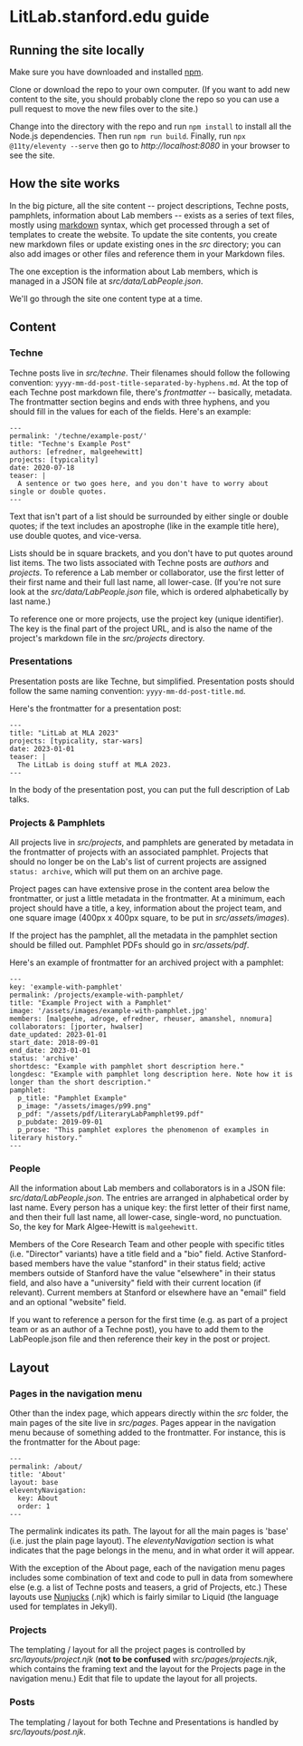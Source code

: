 # LitLab.stanford.edu guide

## Running the site locally
Make sure you have downloaded and installed [npm](https://docs.npmjs.com/downloading-and-installing-node-js-and-npm). 

Clone or download the repo to your own computer. (If you want to add new content to the site, you should probably clone the repo so you can use a pull request to move the new files over to the site.)

Change into the directory with the repo and run `npm install` to install all the Node.js dependencies. Then run `npm run build`. Finally, run `npx @11ty/eleventy --serve` then go to *http://localhost:8080* in your browser to see the site.

## How the site works 

In the big picture, all the site content -- project descriptions, Techne posts, pamphlets, information about Lab members -- exists as a series of text files, mostly using [markdown](https://www.markdownguide.org/basic-syntax/) syntax, which get processed through a set of templates to create the website. To update the site contents, you create new markdown files or update existing ones in the *src* directory; you can also add images or other files and reference them in your Markdown files.

The one exception is the information about Lab members, which is managed in a JSON file at *src/data/LabPeople.json*.

We'll go through the site one content type at a time.

## Content

### Techne

Techne posts live in *src/techne*. Their filenames should follow the following convention: `yyyy-mm-dd-post-title-separated-by-hyphens.md`. At the top of each Techne post markdown file, there's *frontmatter* -- basically, metadata. The frontmatter section begins and ends with three hyphens, and you should fill in the values for each of the fields. Here's an example:

    ---
	permalink: '/techne/example-post/'
    title: "Techne's Example Post"
    authors: [efredner, malgeehewitt]
    projects: [typicality]
    date: 2020-07-18
    teaser: |
      A sentence or two goes here, and you don't have to worry about single or double quotes.
	---

Text that isn't part of a list should be surrounded by either single or double quotes; if the text includes an apostrophe (like in the example title here), use double quotes, and vice-versa.

Lists should be in square brackets, and you don't have to put quotes around list items. The two lists associated with Techne posts are *authors* and *projects*. To reference a Lab member or collaborator, use the first letter of their first name and their full last name, all lower-case. (If you're not sure look at the *src/data/LabPeople.json* file, which is ordered alphabetically by last name.)

To reference one or more projects, use the project key (unique identifier). The key is the final part of the project URL, and is also the name of the project's markdown file in the *src/projects* directory.

### Presentations
Presentation posts are like Techne, but simplified. Presentation posts should follow the same naming convention: `yyyy-mm-dd-post-title.md`.

Here's the frontmatter for a presentation post:

    ---
    title: "LitLab at MLA 2023"
    projects: [typicality, star-wars]
    date: 2023-01-01
    teaser: |
      The LitLab is doing stuff at MLA 2023.
    ---

In the body of the presentation post, you can put the full description of Lab talks.

### Projects & Pamphlets
All projects live in *src/projects*, and pamphlets are generated by metadata in the frontmatter of projects with an associated pamphlet. Projects that should no longer be on the Lab's list of current projects are assigned `status: archive`, which will put them on an archive page.

Project pages can have extensive prose in the content area below the frontmatter, or just a little metadata in the frontmatter. At a minimum, each project should have a title, a key, information about the project team, and one square image (400px x 400px square, to be put in *src/assets/images*). 

If the project has the pamphlet, all the metadata in the pamphlet section should be filled out. Pamphlet PDFs should go in *src/assets/pdf*.

Here's an example of frontmatter for an archived project with a pamphlet:

    ---
    key: 'example-with-pamphlet'
    permalink: /projects/example-with-pamphlet/
    title: "Example Project with a Pamphlet"
    image: '/assets/images/example-with-pamphlet.jpg'
    members: [malgeehe, adroge, efredner, rheuser, amanshel, nnomura]
	collaborators: [jporter, hwalser]
	date_updated: 2023-01-01
	start_date: 2018-09-01
	end_date: 2023-01-01
    status: 'archive'
    shortdesc: "Example with pamphlet short description here."
    longdesc: "Example with pamphlet long description here. Note how it is longer than the short description."
    pamphlet:
      p_title: "Pamphlet Example"
      p_image: "/assets/images/p99.png"
      p_pdf: "/assets/pdf/LiteraryLabPamphlet99.pdf"
      p_pubdate: 2019-09-01
      p_prose: "This pamphlet explores the phenomenon of examples in literary history."
    ---

### People
All the information about Lab members and collaborators is in a JSON file: *src/data/LabPeople.json*. The entries are arranged in alphabetical order by last name. Every person has a unique key: the first letter of their first name, and then their full last name, all lower-case, single-word, no punctuation. So, the key for Mark Algee-Hewitt is `malgeehewitt`.

Members of the Core Research Team and other people with specific titles (i.e. "Director" variants) have a title field and a "bio" field. Active Stanford-based members have the value "stanford" in their status field; active members outside of Stanford have the value "elsewhere" in their status field, and also have a "university" field with their current location (if relevant). Current members at Stanford or elsewhere have an "email" field and an optional "website" field.

If you want to reference a person for the first time (e.g. as part of a project team or as an author of a Techne post), you have to add them to the LabPeople.json file and then reference their key in the post or project.


## Layout

### Pages in the navigation menu
Other than the index page, which appears directly within the *src* folder, the main pages of the site live in *src/pages*. Pages appear in the navigation menu because of something added to the frontmatter. For instance, this is the frontmatter for the About page:

    ---
	permalink: /about/
	title: 'About'
	layout: base
	eleventyNavigation:
	  key: About
	  order: 1
	---

The permalink indicates its path. The layout for all the main pages is 'base' (i.e. just the plain page layout). The *eleventyNavigation* section is what indicates that the page belongs in the menu, and in what order it will appear.

With the exception of the About page, each of the navigation menu pages includes some combination of text and code to pull in data from somewhere else (e.g. a list of Techne posts and teasers, a grid of Projects, etc.) These layouts use [Nunjucks](https://mozilla.github.io/nunjucks/templating.html#tags) (.njk) which is fairly similar to Liquid (the language used for templates in Jekyll).

### Projects
The templating / layout for all the project pages is controlled by *src/layouts/project.njk* (**not to be confused** with *src/pages/projects.njk*, which contains the framing text and the layout for the Projects page in the navigation menu.) Edit that file to update the layout for all projects.

### Posts
The templating / layout for both Techne and Presentations is handled by *src/layouts/post.njk*. 